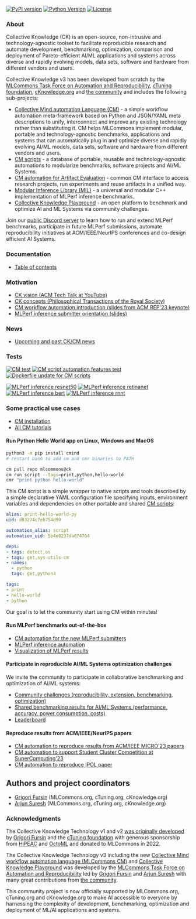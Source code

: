[![PyPI version](https://badge.fury.io/py/cmind.svg)](https://pepy.tech/project/cmind)
[![Python Version](https://img.shields.io/badge/python-3+-blue.svg)](https://github.com/mlcommons/ck/tree/master/cm/cmind)
[![License](https://img.shields.io/badge/License-Apache%202.0-green)](LICENSE.md)

### About

Collective Knowledge (CK) is an open-source, non-intrusive and technology-agnostic toolset
to facilitate reproducible research and automate development, benchmarking, optimization, comparison and 
deployment of Pareto-efficient AI/ML applications and systems across diverse and rapidly evolving models, data sets, 
software and hardware from different vendors and users.

Collective Knowledge v3 has been developed from scratch by the [MLCommons Task Force on Automation and Reproducibility](https://github.com/mlcommons/ck/blob/master/docs/taskforce.md), 
[cTuning foundation](https://cTuning.org), [cKnowledge.org](https://cKnowledge.org) and [the community](CONTRIBUTING.md) 
and includes the following sub-projects:

* [Collective Mind automation Language (CM)](cm) - a simple workflow automation meta-framework 
  based on Python and JSON/YAML meta descriptions to unify, interconnect and improve any existing technology 
  rather than substituting it. CM helps MLCommons implement modular, portable and technology-agnostic 
  benchmarks, applications and systems that can automatically
  plug in and optimize diverse and rapidly evolving AI/ML models, data sets, software and hardware
  from different vendors and users.
* [CM scripts](cm-mlops/scripts) - a database of portable, reusable and technology-agnostic automations to modularize benchmarks, software projects and AI/ML Systems.
* [CM automation for Artifact Evaluation](https://github.com/ctuning/cm-reproduce-research-projects) - common CM interface to access research projects, run experiments and reuse artifacts in a unified way.
* [Modular Inference Library (MIL)](https://cknowledge.org/mil) - a universal and modular C++ implementation of MLPerf inference benchmarks.
* [Collective Knowledge Playground](https://access.cKnowledge.org) - an open platform to benchmark and optimize AI and ML Systems via community challenges.

Join our [public Discord server](https://discord.gg/JjWNWXKxwT) to learn how to run and extend MLPerf benchmarks, participate in future MLPerf submissions, 
automate reproducibility initiatives at ACM/IEEE/NeurIPS conferences and co-design efficient AI Systems.

### Documentation

* [Table of contents](docs/README.md)

### Motivation

* [CK vision (ACM Tech Talk at YouTube)](https://www.youtube.com/watch?v=7zpeIVwICa4) 
* [CK concepts (Philosophical Transactions of the Royal Society)](https://arxiv.org/abs/2011.01149) 
* [CM workflow automation introduction (slides from ACM REP'23 keynote)](https://doi.org/10.5281/zenodo.8105339)
* [MLPerf inference submitter orientation (slides)](https://doi.org/10.5281/zenodo.8144274) 

### News

* [Upcoming and past CK/CM news](docs/news.md)

### Tests

[![CM test](https://github.com/mlcommons/ck/actions/workflows/test-cm.yml/badge.svg)](https://github.com/mlcommons/ck/actions/workflows/test-cm.yml)
[![CM script automation features test](https://github.com/mlcommons/ck/actions/workflows/test-cm-script-features.yml/badge.svg)](https://github.com/mlcommons/ck/actions/workflows/test-cm-script-features.yml)
[![Dockerfile update for CM scripts](https://github.com/mlcommons/ck/actions/workflows/update-script-dockerfiles.yml/badge.svg)](https://github.com/mlcommons/ck/actions/workflows/update-script-dockerfiles.yml)

[![MLPerf inference resnet50](https://github.com/mlcommons/ck/actions/workflows/test-mlperf-inference-resnet50.yml/badge.svg?branch=master&event=pull_request)](https://github.com/mlcommons/ck/actions/workflows/test-mlperf-inference-resnet50.yml)
[![MLPerf inference retinanet](https://github.com/mlcommons/ck/actions/workflows/test-mlperf-inference-retinanet.yml/badge.svg?branch=master&event=pull_request)](https://github.com/mlcommons/ck/actions/workflows/test-mlperf-inference-retinanet.yml)
[![MLPerf inference bert](https://github.com/mlcommons/ck/actions/workflows/test-mlperf-inference-bert.yml/badge.svg?event=pull_request)](https://github.com/mlcommons/ck/actions/workflows/test-mlperf-inference-bert.yml)
[![MLPerf inference rnnt](https://github.com/mlcommons/ck/actions/workflows/test-mlperf-inference-rnnt.yml/badge.svg?event=pull_request)](https://github.com/mlcommons/ck/actions/workflows/test-mlperf-inference-rnnt.yml)



### Some practical use cases

* [CM installation](https://github.com/mlcommons/ck/blob/master/docs/installation.md)
* [All CM tutorials](https://github.com/mlcommons/ck/blob/master/docs/tutorials)

#### Run Python Hello World app on Linux, Windows and MacOS

```bash
python3 -m pip install cmind
# restart bash to add cm and cmr binaries to PATH

cm pull repo mlcommons@ck
cm run script --tags=print,python,hello-world
cmr "print python hello-world"
```

This CM script is a simple wrapper to native scripts and tools
described by a simple declarative YAML configuration file
specifying inputs, environment variables and dependencies on other portable
and shared [CM scripts](https://github.com/mlcommons/ck/tree/master/cm-mlops/script):

```yaml
alias: print-hello-world-py
uid: d83274c7eb754d90

automation_alias: script
automation_uid: 5b4e0237da074764

deps:
- tags: detect,os
- tags: get,sys-utils-cm
- names:
  - python
  tags: get,python3

tags:
- print
- hello-world
- python

```

Our goal is to let the community start using CM within minutes!

#### Run MLPerf benchmarks out-of-the-box

* [CM automation for the new MLPerf submitters](https://doi.org/10.5281/zenodo.8144274)
* [MLPerf inference automation](https://github.com/mlcommons/ck/blob/master/docs/mlperf/inference)
* [Visualization of MLPerf results](https://access.cknowledge.org/playground/?action=experiments)

#### Participate in reproducible AI/ML Systems optimization challenges

We invite the community to participate in collaborative benchmarking and optimization of AI/ML systems:
* [Community challenges (reproducibility, extension, benchmarking, optimization)](https://access.cknowledge.org/playground/?action=challenges)
* [Shared benchmarking results for AI/ML Systems (performance, accuracy, power consumption, costs)](https://access.cknowledge.org/playground/?action=experiments) 
* [Leaderboard](https://access.cknowledge.org/playground/?action=contributors)

#### Reproduce results from ACM/IEEE/NeurIPS papers

* [CM automation to reproduce results from ACM/IEEE MICRO'23 papers](https://github.com/ctuning/cm-reproduce-research-projects)
* [CM automation to support Student Cluster Competition at SuperComputing'23](https://github.com/mlcommons/ck/blob/master/docs/tutorials/sc22-scc-mlperf.md)
* [CM automation to reproduce IPOL paper](https://github.com/mlcommons/ck/blob/master/cm-mlops/script/reproduce-ipol-paper-2022-439/README-extra.md)



## Authors and project coordinators

* [Grigori Fursin](https://cKnowledge.org/gfursin) (MLCommons.org, cTuning.org, cKnowledge.org)
* [Arjun Suresh](https://www.linkedin.com/in/arjunsuresh) (MLCommons.org, cTuning.org, cKnowledge.org)




### Acknowledgments

The Collective Knowledge Technology v1 and v2 [was originally developed](https://arxiv.org/abs/2011.01149) 
by [Grigori Fursin](https://cKnowledge.org/gfursin) and the [cTuning foundation](https://cTuning.org)
with generous sponsorship from [HiPEAC](https://hipeac.net) and [OctoML](https://octoml.ai)
and donated to MLCommons in 2022. 

The Collective Knowledge Technology v3 including the new [Collective Mind workflow automation language (MLCommons CM)](https://doi.org/10.5281/zenodo.8105339)
and [Collective Knowledge Playground](https://access.cKnowledge.org)
was developed by the [MLCommons Task Force on Automation and Reproducibility](docs/taskforce.md)
led by [Grigori Fursin](https://cKnowledge.org/gfursin) and [Arjun Suresh](https://www.linkedin.com/in/arjunsuresh) 
with many great contributions from [the community](CONTRIBUTING.md).

This community project is now officially supported by MLCommons.org, cTuning.org and cKnowledge.org 
to make AI accessible to everyone by harnessing the complexity of development, benchmarking, optimization
and deployment of ML/AI applications and systems.
